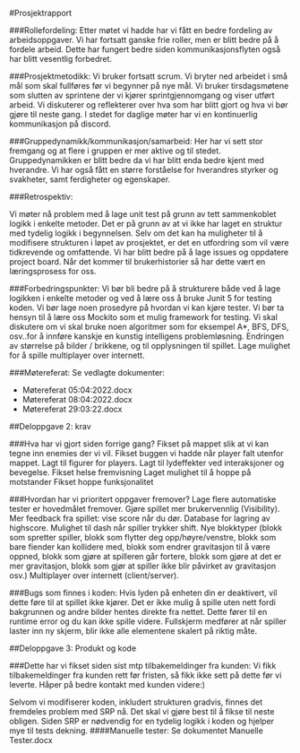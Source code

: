 #Prosjektrapport

###Rollefordeling:
Etter møtet vi hadde har vi fått en bedre fordeling av arbeidsoppgaver. Vi har fortsatt ganske frie roller, men er blitt bedre på å fordele arbeid. Dette har fungert bedre siden kommunikasjonsflyten også har blitt vesentlig forbedret.

###Prosjektmetodikk:
Vi bruker fortsatt scrum. Vi bryter ned arbeidet i små mål som skal fullføres før vi begynner på nye mål. Vi bruker tirsdagsmøtene som slutten av sprintene der vi kjører sprintgjennomgang og viser utført arbeid. Vi diskuterer og reflekterer over hva som har blitt gjort og hva vi bør gjøre til neste gang. I stedet for daglige møter har vi en kontinuerlig kommunikasjon på discord.

###Gruppedynamikk/kommunikasjon/samarbeid:
Her har vi sett stor fremgang og at flere i gruppen er mer aktive og til stedet. Gruppedynamikken er blitt bedre da vi har blitt enda bedre kjent med hverandre. Vi har også fått en større forståelse for hverandres styrker og svakheter, samt ferdigheter og egenskaper.

###Retrospektiv:

Vi møter nå problem med å lage unit test på grunn av tett sammenkoblet logikk i enkelte metoder. Det er på grunn av at vi ikke har laget en struktur med tydelig logikk i begynnelsen. Selv om det kan ha muligheter til å modifisere strukturen i løpet av prosjektet, er det en utfordring som vil være tidkrevende og omfattende.
Vi har blitt bedre på å lage issues og oppdatere project board.
Når det kommer til brukerhistorier så har dette vært en læringsprosess for oss.

###Forbedringspunkter:
Vi bør bli bedre på å strukturere både ved å lage logikken i enkelte metoder og ved å lære oss å bruke Junit 5 for testing koden.
Vi bør lage noen prosedyre på hvordan vi kan kjøre tester.
Vi bør ta hensyn til å lære oss Mockito som et mulig framework for testing.
Vi skal diskutere om vi skal bruke noen algoritmer som for eksempel A*, BFS, DFS, osv..for å innføre kanskje en kunstig intelligens problemløsning.
Endringen av størrelse på bilder / brikkene, og til opplysningen til spillet.
Lage mulighet for å spille multiplayer over internett.

###Møtereferat:
Se vedlagte dokumenter:
- Møtereferat 05:04:2022.docx
- Møtereferat 08:04:2022.docx
- Møtereferat 29:03:22.docx

##Deloppgave 2: krav

###Hva har vi gjort siden forrige gang?
Fikset på mappet slik at vi kan tegne inn enemies der vi vil.
Fikset buggen vi hadde når player falt utenfor mappet.
Lagt til figurer for players.
Lagt til lydeffekter ved interaksjoner og bevegelse.
Fikset helse fremvisning
Laget mulighet til å hoppe på motstander
Fikset hoppe funksjonalitet

###Hvordan har vi prioritert oppgaver fremover?
Lage flere automatiske tester er hovedmålet fremover.
Gjøre spillet mer brukervennlig (Visibility).
Mer feedback fra spillet: vise score når du dør.
Database for lagring av highscore.
Mulighet til dash når spiller trykker shift.
Nye blokktyper (blokk som spretter spiller, blokk som flytter deg opp/høyre/venstre, blokk som bare fiender kan kollidere med, blokk som endrer gravitasjon til å være oppned, blokk som gjøre at spilleren går fortere, blokk som gjøre at det er mer gravitasjon, blokk som gjør at spiller ikke blir påvirket av gravitasjon osv.)
Multiplayer over internett (client/server).

###Bugs som finnes i koden:
Hvis lyden på enheten din er deaktivert, vil dette føre til at spillet ikke kjører.
Det er ikke mulig å spille uten nett fordi bakgrunnen og andre bilder hentes direkte fra nettet. Dette fører til en runtime error og du kan ikke spille videre.
Fullskjerm medfører at når spiller laster inn ny skjerm, blir ikke alle elementene skalert på riktig måte.


##Deloppgave 3: Produkt og kode

###Dette har vi fikset siden sist mtp tilbakemeldinger fra kunden:
Vi fikk tilbakemeldinger fra kunden rett før fristen, så fikk ikke sett på dette før vi leverte. Håper på bedre kontakt med kunden videre:)

Selvom vi modifiserer koden, inkludert strukturen gradvis, finnes det fremdeles problem med SRP nå. Det skal vi gjøre best til å fikse til neste obligen. Siden SRP er nødvendig for en tydelig logikk i koden og hjelper mye til tests dekning.
####Manuelle tester:
Se dokumentet Manuelle Tester.docx